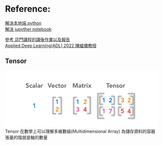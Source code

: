 # Reference:

[解決本地端 python](https://saturncloud.io/blog/how-to-fix-modulenotfounderror-no-module-named-pandas/)  
[解決 jupyther notebook](https://saturncloud.io/blog/jupyter-notebook-no-module-named-pandas/):

[參考 這門課程的課後作業以及報告](https://github.com/pha123661/NTU-2022Fall-ADL)  
[Applied Deep Learning(ADL) 2022 陳縕儂教授](https://www.youtube.com/watch?v=wm9yR1VspPs)

## Tensor

![Tensor](../images/Tensor.png "Tensor")  
Tensor 在數學上可以理解多維數組(Multidimensional Array) 為儲存資料的容器  
張量的階就是軸的數量
